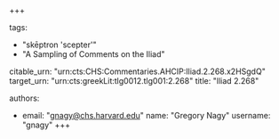 +++

tags:
- "skēptron &#39;scepter&#39;"
- "A Sampling of Comments on the Iliad"

citable_urn: "urn:cts:CHS:Commentaries.AHCIP:Iliad.2.268.x2HSgdQ"
target_urn: "urn:cts:greekLit:tlg0012.tlg001:2.268"
title: "Iliad 2.268"

authors:
- email: "gnagy@chs.harvard.edu"
  name: "Gregory Nagy"
  username: "gnagy"
+++

<p></p>